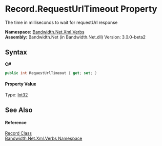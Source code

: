 ﻿# Record.RequestUrlTimeout Property 
 

The time in milliseconds to wait for requestUrl response

**Namespace:**&nbsp;<a href ="N_Bandwidth_Net_Xml_Verbs.md">Bandwidth.Net.Xml.Verbs</a><br />**Assembly:**&nbsp;Bandwidth.Net (in Bandwidth.Net.dll) Version: 3.0.0-beta2

## Syntax

**C#**<br />
``` C#
public int RequestUrlTimeout { get; set; }
```


#### Property Value
Type: <a href="http://msdn2.microsoft.com/en-us/library/td2s409d" target="_blank">Int32</a>

## See Also


#### Reference
<a href ="T_Bandwidth_Net_Xml_Verbs_Record.md">Record Class</a><br /><a href ="N_Bandwidth_Net_Xml_Verbs.md">Bandwidth.Net.Xml.Verbs Namespace</a><br />